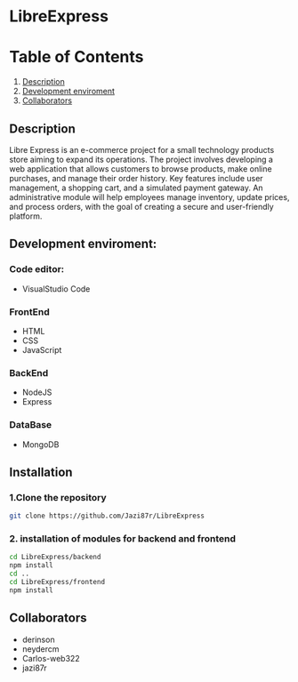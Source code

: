 # LibreExpress
# Table of Contents
1. [Description](#description)
2. [Development enviroment](#development-enviroment)
3. [Collaborators](#Collaborators)
## Description
Libre Express is an e-commerce project for a small technology products store aiming to expand its operations. The project involves developing a web application that allows customers to browse products, make online purchases, and manage their order history. Key features include user management, a shopping cart, and a simulated payment gateway. An administrative module will help employees manage inventory, update prices, and process orders, with the goal of creating a secure and user-friendly platform.
## Development enviroment:
### Code editor:
- VisualStudio Code
### FrontEnd
- HTML
- CSS
- JavaScript
### BackEnd
- NodeJS
- Express
### DataBase
- MongoDB
## Installation

### 1.Clone the repository
```bash
git clone https://github.com/Jazi87r/LibreExpress
```
### 2. installation of modules for backend and frontend
```bash
cd LibreExpress/backend
npm install
cd ..
cd LibreExpress/frontend
npm install
```
## Collaborators
- derinson
- neydercm
- Carlos-web322
- jazi87r

